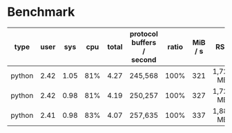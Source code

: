 # Benchmark

| type   | user | sys  | cpu | total | protocol buffers / second | ratio | MiB / s | RSS      |
|:------:|:----:|:----:|:---:|:-----:|:-------------------------:|:-----:|:-------:|:--------:|
| python | 2.42 | 1.05 | 81% | 4.27  | 245,568                   | 100%  | 321     | 1,724 MB |
| python | 2.42 | 0.98 | 81% | 4.19  | 250,257                   | 100%  | 327     | 1,724 MB |
| python | 2.41 | 0.98 | 83% | 4.07  | 257,635                   | 100%  | 337     | 1,888 MB |
